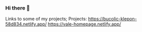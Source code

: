 ### Hi there 👋

Links to some of my projects;
Projects: https://bucolic-klepon-58d834.netlify.app/
          https://vale-homepage.netlify.app/

<!--
**holooluwatosin/holooluwatosin** is a ✨ _special_ ✨ repository because its `README.md` (this file) appears on your GitHub profile.

Here are some ideas to get you started:

- 🔭 I’m currently working on ...
- 🌱 I’m currently learning ...
- 👯 I’m looking to collaborate on ...
- 🤔 I’m looking for help with ...
- 💬 Ask me about ...
- 📫 How to reach me: ...
- 😄 Pronouns: ...
- ⚡ Fun fact: ...
-->
